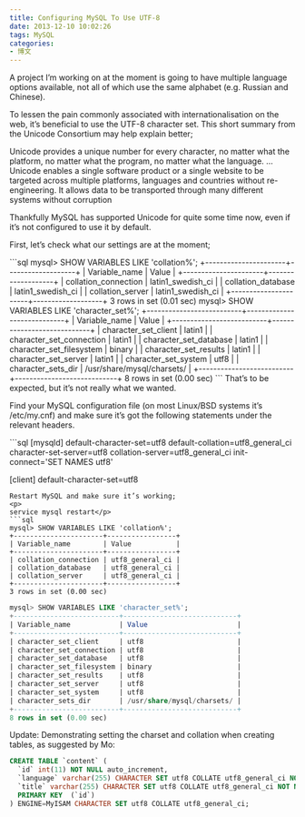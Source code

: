 ```yaml
---
title: Configuring MySQL To Use UTF-8
date: 2013-12-10 10:02:26
tags: MySQL
categories:
- 博文
---
```

<p>A project I’m working on at the moment is going to have multiple language options available, not all of which use the same alphabet (e.g. Russian and Chinese).</p>
<p>
To lessen the pain commonly associated with internationalisation on the web, it’s beneficial to use the UTF-8 character set. This short summary from the Unicode Consortium may help explain better;</p>
<p>
Unicode provides a unique number for every character, no matter what the platform, no matter what the program, no matter what the language. … Unicode enables a single software product or a single website to be targeted across multiple platforms, languages and countries without re-engineering. It allows data to be transported through many different systems without corruption</p>
<p>
Thankfully MySQL has supported Unicode for quite some time now, even if it’s not configured to use it by default.</p>
<p>
First, let’s check what our settings are at the moment;</p>
```sql
mysql> SHOW VARIABLES LIKE 'collation%';
+----------------------+-------------------+
| Variable_name        | Value             |
+----------------------+-------------------+
| collation_connection | latin1_swedish_ci |
| collation_database   | latin1_swedish_ci |
| collation_server     | latin1_swedish_ci |
+----------------------+-------------------+
3 rows in set (0.01 sec)
mysql> SHOW VARIABLES LIKE 'character_set%';
+--------------------------+----------------------------+
| Variable_name            | Value                      |
+--------------------------+----------------------------+
| character_set_client     | latin1                     | 
| character_set_connection | latin1                     | 
| character_set_database   | latin1                     | 
| character_set_filesystem | binary                     | 
| character_set_results    | latin1                     | 
| character_set_server     | latin1                     | 
| character_set_system     | utf8                       | 
| character_sets_dir       | /usr/share/mysql/charsets/ | 
+--------------------------+----------------------------+
8 rows in set (0.00 sec)
```
That’s to be expected, but it’s not really what we wanted.
<p>
Find your MySQL configuration file (on most Linux/BSD systems it’s /etc/my.cnf) and make sure it’s got the following statements under the relevant headers.</p>
```sql
[mysqld]
default-character-set=utf8
default-collation=utf8_general_ci
character-set-server=utf8
collation-server=utf8_general_ci
init-connect='SET NAMES utf8'

[client]
default-character-set=utf8
```
Restart MySQL and make sure it’s working;
<p>
service mysql restart</p>
```sql
mysql> SHOW VARIABLES LIKE 'collation%';
+----------------------+-----------------+
| Variable_name        | Value           |
+----------------------+-----------------+
| collation_connection | utf8_general_ci | 
| collation_database   | utf8_general_ci | 
| collation_server     | utf8_general_ci | 
+----------------------+-----------------+
3 rows in set (0.00 sec)
```

```sql
mysql> SHOW VARIABLES LIKE 'character_set%';
+--------------------------+----------------------------+
| Variable_name            | Value                      |
+--------------------------+----------------------------+
| character_set_client     | utf8                       | 
| character_set_connection | utf8                       | 
| character_set_database   | utf8                       | 
| character_set_filesystem | binary                     | 
| character_set_results    | utf8                       | 
| character_set_server     | utf8                       | 
| character_set_system     | utf8                       | 
| character_sets_dir       | /usr/share/mysql/charsets/ | 
+--------------------------+----------------------------+
8 rows in set (0.00 sec)
```
Update: Demonstrating setting the charset and collation when creating tables, as suggested by Mo:
```sql
CREATE TABLE `content` (
  `id` int(11) NOT NULL auto_increment,
  `language` varchar(255) CHARACTER SET utf8 COLLATE utf8_general_ci NOT NULL,
  `title` varchar(255) CHARACTER SET utf8 COLLATE utf8_general_ci NOT NULL default '',
  PRIMARY KEY  (`id`)
) ENGINE=MyISAM CHARACTER SET utf8 COLLATE utf8_general_ci;
```